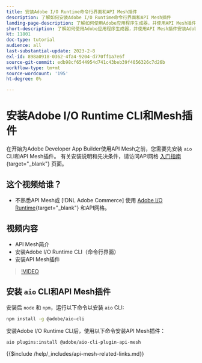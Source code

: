 ```yaml
---
title: 安装Adobe I/O Runtime命令行界面和API Mesh插件
description: 了解如何安装Adobe I/O Runtime命令行界面和API Mesh插件
landing-page-description: 了解如何使用Adobe应用程序生成器，并使用API Mesh插件安装Adobe I/O Runtime。
short-description: 了解如何使用Adobe应用程序生成器，并使用API Mesh插件安装Adobe I/O Runtime。
kt: 11801
doc-type: tutorial
audience: all
last-substantial-update: 2023-2-8
exl-id: 898a0918-0362-4fa4-9204-d770ff1a7e6f
source-git-commit: edb98cf6544954d741c43beb39f4056326c7d26b
workflow-type: tm+mt
source-wordcount: '195'
ht-degree: 0%

---
```


# 安装Adobe I/O Runtime CLI和Mesh插件

在开始为Adobe Developer App Builder使用API Mesh之前，您需要先安装 `aio` CLI和API Mesh插件。
有关安装说明和先决条件，请访问API网格 [入门指南](https://developer.adobe.com/graphql-mesh-gateway/gateway/getting-started/){target="_blank"} 页面。

## 这个视频给谁？

* 不熟悉API Mesh或 [!DNL Adobe Commerce] 使用 [Adobe I/O Runtime](https://developer.adobe.com/runtime/docs/guides/overview/){target="_blank"} 和API网格。

## 视频内容

* API Mesh简介
* 安装Adobe I/O Runtime CLI（命令行界面）
* 安装API Mesh插件

>[!VIDEO](https://video.tv.adobe.com/v/3414122?quality=12&learn=on)

## 安装 `aio` CLI和API Mesh插件

安装后 `node` 和 `npm`，运行以下命令以安装 `aio` CLI:

```bash
npm install -g @adobe/aio-cli
```

安装Adobe I/O Runtime CLI后，使用以下命令安装API Mesh插件：

```bash
aio plugins:install @adobe/aio-cli-plugin-api-mesh
```

{{$include /help/_includes/api-mesh-related-links.md}}
